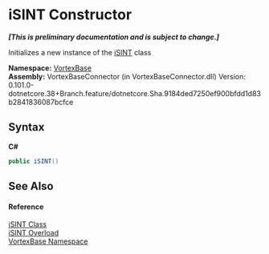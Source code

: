 # iSINT Constructor 
 _**\[This is preliminary documentation and is subject to change.\]**_

Initializes a new instance of the <a href="T_VortexBase_iSINT.md">iSINT</a> class

**Namespace:**&nbsp;<a href="N_VortexBase.md">VortexBase</a><br />**Assembly:**&nbsp;VortexBaseConnector (in VortexBaseConnector.dll) Version: 0.101.0-dotnetcore.38+Branch.feature/dotnetcore.Sha.9184ded7250ef900bfdd1d83b2841836087bcfce

## Syntax

**C#**<br />
``` C#
public iSINT()
```


## See Also


#### Reference
<a href="T_VortexBase_iSINT.md">iSINT Class</a><br /><a href="Overload_VortexBase_iSINT__ctor.md">iSINT Overload</a><br /><a href="N_VortexBase.md">VortexBase Namespace</a><br />